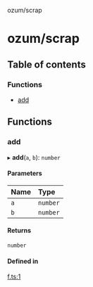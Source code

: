 ozum/scrap

# ozum/scrap

## Table of contents

### Functions

- [add](README.md#add)

## Functions

### add

▸ **add**(`a`, `b`): `number`

#### Parameters

| Name | Type     |
| :--- | :------- |
| `a`  | `number` |
| `b`  | `number` |

#### Returns

`number`

#### Defined in

[f.ts:1](https://github.com/ozum/scrap/blob/1ca31dc/src/f.ts#L1)
